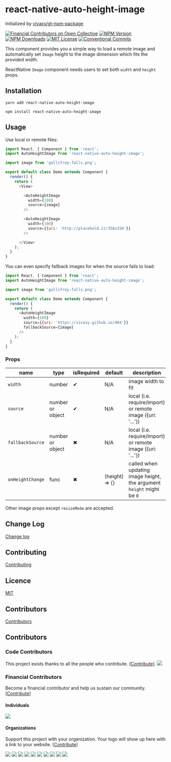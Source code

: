 # react-native-auto-height-image

Initialized by [vivaxy/gt-npm-package](https://github.com/vivaxy/gt-npm-package)

[![Financial Contributors on Open Collective](https://opencollective.com/react-native-auto-height-image/all/badge.svg?label=financial+contributors)](https://opencollective.com/react-native-auto-height-image) [![NPM Version](http://img.shields.io/npm/v/react-native-auto-height-image.svg?style=flat-square)](https://www.npmjs.com/package/react-native-auto-height-image)
[![NPM Downloads](https://img.shields.io/npm/dt/react-native-auto-height-image.svg?style=flat-square)](https://www.npmjs.com/package/react-native-auto-height-image)
[![MIT License](https://img.shields.io/npm/l/react-native-auto-height-image.svg?style=flat-square)](./LICENSE)
[![Conventional Commits](https://img.shields.io/badge/Conventional%20Commits-1.0.0-yellow.svg?style=flat-square)](https://conventionalcommits.org)

This component provides you a simple way to load a remote image and automatically set `Image` height to the image dimension which fits the provided width.

ReactNative `Image` component needs users to set both `width` and `height` props.

## Installation

`yarn add react-native-auto-height-image`

`npm install react-native-auto-height-image`

## Usage

Use local or remote files:

```js
import React, { Component } from 'react';
import AutoHeightImage from 'react-native-auto-height-image';

import image from 'gallifrey-falls.png';

export default class Demo extends Component {
  render() {
    return (
      <View>

        <AutoHeightImage
          width={100}
          source={image}
        />

        <AutoHeightImage
          width={100}
          source={{uri: 'http://placehold.it/350x150'}}
        />

      </View>
    );
  }
}
```

You can even specify fallback images for when the source fails to load:

```js
import React, { Component } from 'react';
import AutoHeightImage from 'react-native-auto-height-image';

import image from 'gallifrey-falls.png';

export default class Demo extends Component {
  render() {
    return (
      <AutoHeightImage
        width={100}
        source={{uri: 'https://vivaxy.github.io/404'}}
        fallbackSource={image}
      />
    );
  }
}
```

### Props

| name               | type             | isRequired    | default           | description                                                           |
| ---                | ---              | ---           | ---               | ---                                                                   |
| `width`            | number           | ✔             | N/A               | image width to fit                                                    |
| `source`           | number or object | ✔             | N/A               | local (i.e. require/import) or remote image ({uri: '...'})            |
| `fallbackSource`   | number or object | ✖             | N/A               | local (i.e. require/import) or remote image ({uri: '...'})            |
| `onHeightChange`   | func             | ✖             | (height) => {}    | called when updating image height, the argument `height` might be `0` |

Other image props except `resizeMode` are accepted.

## Change Log

[Change log](./CHANGELOG.md)

## Contributing

[Contributing](./CONTRIBUTING.md)

## Licence

[MIT](./LICENSE)

## Contributors

[Contributors](https://github.com/vivaxy/react-native-auto-height-image/graphs/contributors)

## Contributors

### Code Contributors

This project exists thanks to all the people who contribute. [[Contribute](CONTRIBUTING.md)].
<a href="https://github.com/vivaxy/react-native-auto-height-image/graphs/contributors"><img src="https://opencollective.com/react-native-auto-height-image/contributors.svg?width=890&button=false" /></a>

### Financial Contributors

Become a financial contributor and help us sustain our community. [[Contribute](https://opencollective.com/react-native-auto-height-image/contribute)]

#### Individuals

<a href="https://opencollective.com/react-native-auto-height-image"><img src="https://opencollective.com/react-native-auto-height-image/individuals.svg?width=890"></a>

#### Organizations

Support this project with your organization. Your logo will show up here with a link to your website. [[Contribute](https://opencollective.com/react-native-auto-height-image/contribute)]

<a href="https://opencollective.com/react-native-auto-height-image/organization/0/website"><img src="https://opencollective.com/react-native-auto-height-image/organization/0/avatar.svg"></a>
<a href="https://opencollective.com/react-native-auto-height-image/organization/1/website"><img src="https://opencollective.com/react-native-auto-height-image/organization/1/avatar.svg"></a>
<a href="https://opencollective.com/react-native-auto-height-image/organization/2/website"><img src="https://opencollective.com/react-native-auto-height-image/organization/2/avatar.svg"></a>
<a href="https://opencollective.com/react-native-auto-height-image/organization/3/website"><img src="https://opencollective.com/react-native-auto-height-image/organization/3/avatar.svg"></a>
<a href="https://opencollective.com/react-native-auto-height-image/organization/4/website"><img src="https://opencollective.com/react-native-auto-height-image/organization/4/avatar.svg"></a>
<a href="https://opencollective.com/react-native-auto-height-image/organization/5/website"><img src="https://opencollective.com/react-native-auto-height-image/organization/5/avatar.svg"></a>
<a href="https://opencollective.com/react-native-auto-height-image/organization/6/website"><img src="https://opencollective.com/react-native-auto-height-image/organization/6/avatar.svg"></a>
<a href="https://opencollective.com/react-native-auto-height-image/organization/7/website"><img src="https://opencollective.com/react-native-auto-height-image/organization/7/avatar.svg"></a>
<a href="https://opencollective.com/react-native-auto-height-image/organization/8/website"><img src="https://opencollective.com/react-native-auto-height-image/organization/8/avatar.svg"></a>
<a href="https://opencollective.com/react-native-auto-height-image/organization/9/website"><img src="https://opencollective.com/react-native-auto-height-image/organization/9/avatar.svg"></a>
